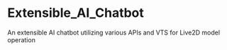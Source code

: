 # Extensible_AI_Chatbot
An extensible AI chatbot utilizing various APIs and VTS for Live2D model operation
